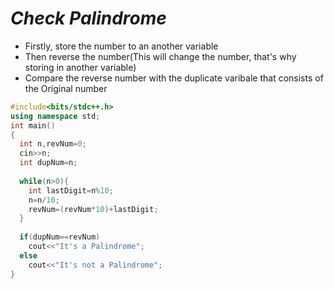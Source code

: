 # _Check Palindrome_
- Firstly, store the number to an another variable
- Then reverse the number(This will change the number, that's why storing in another variable)
- Compare the reverse number with the duplicate varibale that consists of the Original number



```cpp
#include<bits/stdc++.h>
using namespace std;
int main()
{
  int n,revNum=0;
  cin>>n;
  int dupNum=n;
  
  while(n>0){
    int lastDigit=n%10;
    n=n/10;
    revNum=(revNum*10)+lastDigit;
  }
  
  if(dupNum==revNum)
    cout<<"It's a Palindrome";
  else
    cout<<"It's not a Palindrome";
}
```



